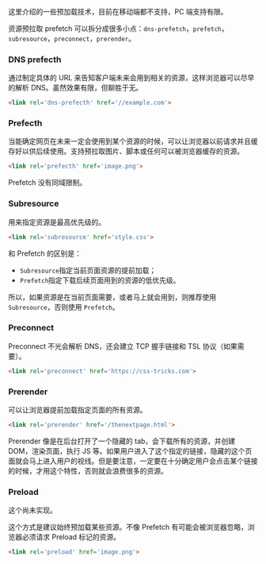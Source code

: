 这里介绍的一些预加载技术，目前在移动端都不支持，PC 端支持有限。

资源预拉取 prefetch 可以拆分成很多小点：`dns-prefetch`，`prefetch`，`subresource`，`preconnect`，`prerender`。

### DNS prefecth

通过制定具体的 URL 来告知客户端未来会用到相关的资源，这样浏览器可以尽早的解析 DNS。虽然效果有限，但聊胜于无。

```html
<link rel='dns-prefecth' href='//example.com'>
```

### Prefecth

当能确定网页在未来一定会使用到某个资源的时候，可以让浏览器以前请求并且缓存好以供后续使用。支持预拉取图片、脚本或任何可以被浏览器缓存的资源。

```html
<link rel='prefecth' href='image.png'>
```

Prefetch 没有同域限制。

### Subresource

用来指定资源是最高优先级的。

```html
<link rel='subresource' href='style.css'>
```

和 Prefetch 的区别是：

- `Subresource`指定当前页面资源的提前加载；
- `Prefetch`指定下载后续页面用到的资源的低优先级。

所以，如果资源是在当前页面需要，或者马上就会用到，则推荐使用`Subresource`，否则使用 `Prefetch`。

### Preconnect

Preconnect 不光会解析 DNS，还会建立 TCP 握手链接和 TSL 协议（如果需要）。

```html
<link rel='preconnect' href='https://css-tricks.com'>
```

### Prerender

可以让浏览器提前加载指定页面的所有资源。

```html
<link rel='prerender' href='/thenextpage.html'>
```

Prerender 像是在后台打开了一个隐藏的 tab，会下载所有的资源，并创建 DOM，渲染页面，执行 JS 等。如果用户进入了这个指定的链接，隐藏的这个页面就会马上进入用户的视线。但是要注意，一定要在十分确定用户会点击某个链接的时候，才用这个特性，否则就会浪费很多的资源。

### Preload
这个尚未实现。
	
这个方式是建议始终预加载某些资源。不像 Prefetch 有可能会被浏览器忽略，浏览器必须请求 Preload 标记的资源。

```html
<link rel='preload' href='image.png'>
```




